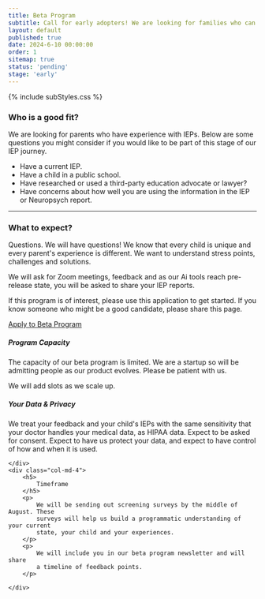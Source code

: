 ```yaml
---
title: Beta Program
subtitle: Call for early adopters! We are looking for families who can help us test and eval our early AI tools.
layout: default
published: true
date: 2024-6-10 00:00:00
order: 1
sitemap: true   
status: 'pending'
stage: 'early'
---
```



{% include subStyles.css %}

<h3>
    Who is a good fit?
</h3>
<p>
    We are looking for parents who have experience with IEPs.
    Below are some questions you might consider if you would like
    to be part of this stage of our IEP journey.
</p>

<ul>
    <li>
        Have a current IEP.
    </li>
    <li>
        Have a child in a public school.
    </li>
    <li>
        Have researched or used a third-party education advocate or lawyer?
    </li>
    <li>
        Have concerns about how well you are using the information in the IEP or
        Neuropsych report.
    </li>
</ul>

<hr>

<h3>
    What to expect?
</h3>

<p>
    Questions. We will have questions! We know that every child is
    unique and every parent's experience is different. We want to understand
    stress points, challenges and solutions.
</p>

<p>
    We will ask for Zoom meetings, feedback and as our Ai tools
    reach pre-release state, you will be asked to share your IEP reports.
</p>

<div class="mt-2 mb-5 alert alert-success">
    <p>
       If this program is of interest, please use this application to
       get started. If you know someone who might be a good candidate,
       please share this page.
    </p>
    <a href="https://chat.productdialog.com/c124f341-93a1-4525-bdc1-5f59b72d5fab" target="_blank" class="btn btn-success btn-lg w-100">Apply to Beta Program
    </a>
</div>

<div class="row">
    <div class="col-md-4">
        <h5>
            Program Capacity
        </h5>
        <p>
            The capacity of our beta program is limited. We are a startup so
            will be admitting people as our product evolves. Please be patient
            with us.
        </p>
        <p>
            We will add slots as we scale up.
        </p>
    </div>
    <div class="col-md-4">
        <h5>
            Your Data & Privacy
        </h5>
        <p>
            We treat your feedback and your child's IEPs with the same
            sensitivity that your doctor handles your medical data, as HIPAA
            data. Expect to be asked for consent. Expect to have us protect
            your data, and expect to have control of how and when it is used.
        </p>

    </div>
    <div class="col-md-4">
        <h5>
            Timeframe
        </h5>
        <p>
            We will be sending out screening surveys by the middle of August. These
            surveys will help us build a programmatic understanding of your current
            state, your child and your experiences.
        </p>
        <p>
            We will include you in our beta program newsletter and will share
            a timeline of feedback points.
        </p>

    </div>
</div>
